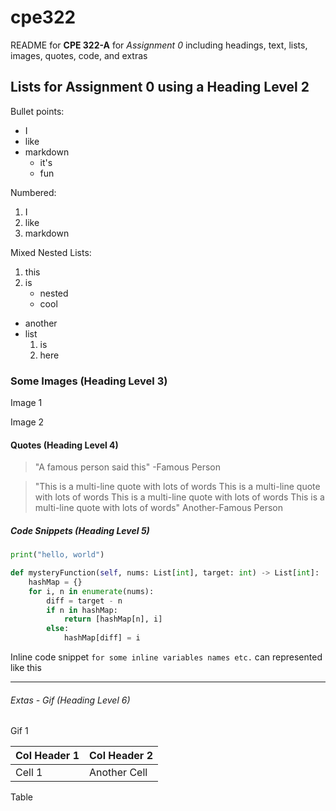# cpe322

README for **CPE 322-A** for _Assignment 0_ including headings, text, lists, images, quotes, code, and extras

## Lists for Assignment 0 using a Heading Level 2

Bullet points:
- I 
- like
- markdown
	- it's
	- fun

Numbered:

1. I 
1. like
1. markdown

Mixed Nested Lists:

1. this
2. is
	- nested
	- cool

- another
- list
	1. is
	1. here


### Some Images (Heading Level 3)

Image 1

Image 2


#### Quotes (Heading Level 4)
> "A famous person said this" -Famous Person

> "This is a multi-line quote with lots of words
This is a multi-line quote with lots of words
This is a multi-line quote with lots of words
This is a multi-line quote with lots of words" Another-Famous Person


##### Code Snippets (Heading Level 5)
```python
print("hello, world")
```

```python
def mysteryFunction(self, nums: List[int], target: int) -> List[int]:
	hashMap = {}
	for i, n in enumerate(nums):
		diff = target - n 
		if n in hashMap:
			return [hashMap[n], i]
		else:
			hashMap[diff] = i
```

Inline code snippet `for some inline variables names etc.` can represented like this

---
###### Extas - Gif (Heading Level 6)

Gif 1

<table class="table table-bordered">
  <thead class="thead-light">
    <tr>
      <th>Col Header 1</th>
      <th>Col Header 2</th>
    </tr>
  </thead>
  <tbody>
    <tr>
      <td>
        Cell 1
      </td>
      <td>
		Another Cell
      </td>
    </tr>
  </tbody>
</table>
Table


